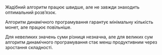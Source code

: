 Жадібний алгоритм працює швидше, але не завжди знаходить оптимальний розв’язок.

Алгоритм динамічного програмування гарантує мінімальну кількість монет, але працює повільніше.

Для невеликих значень суми різниця незначна, але для великих сум алгоритм динамічного програмування стає менш продуктивним через зростання складності.